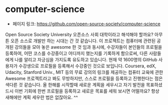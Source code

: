 # computer-science

- 페이지 링크: https://github.com/open-source-society/computer-science

Open Source Society University 오픈소스 사회 대학이라고 해석해야 할까요? 아무튼 오픈 소스로 개발만 하는 시대는 간 것 같습니다. 이 프로젝트는 컴퓨터에 관련된 공개된 강의들을 모아 놓은 awesome 한 것 임과 동시에, 수강자들이 본인들의 프로필을 등록하여, 어떤 코스를 수강중이고 어디까지 했는지를 기록하게 함으로써, 다른 사람들에게 나를 알리고 자긍심을 가지도록 유도하고 있습니다. 현재 약 1600명의 GitHub 사용자가 수강생으로 프로필을 등록해서 수강중인 것으로 보입니다. Coursera, edX, Udacity, Stanford Univ., MIT 등의 무료 강의의 링크를 제공하는 컴퓨터 교육에 관한 Awesome 프로젝트라고 봐도 무방하지만, 스스로 프로필을 등록하고 진행한다는 점은 색다른 것 같습니다. 올 한해를 시작할때 새로운 계획을 세우시고 자기 발전을 목표하셨드시 이번 기회에 한번 프로필을 등록하고 새로운 목표를 세워 보시면 어떨까요? 항상 새해에만 계획 세우란 법은 없잖아요. ^^
